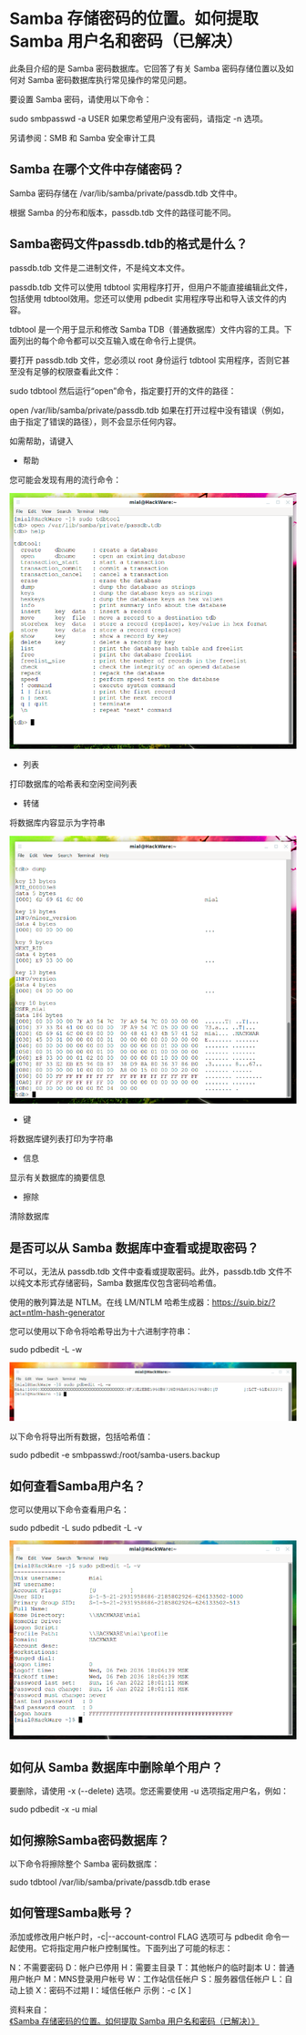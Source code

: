 # Samba 存储密码的位置。如何提取 Samba 用户名和密码（已解决）

此条目介绍的是 Samba 密码数据库。它回答了有关 Samba 密码存储位置以及如何对 Samba 密码数据库执行常见操作的常见问题。

要设置 Samba 密码，请使用以下命令：

sudo smbpasswd -a USER
如果您希望用户没有密码，请指定 -n 选项。

另请参阅：SMB 和 Samba 安全审计工具

## Samba 在哪个文件中存储密码？

Samba 密码存储在 /var/lib/samba/private/passdb.tdb 文件中。

根据 Samba 的分布和版本，passdb.tdb 文件的路径可能不同。

## Samba密码文件passdb.tdb的格式是什么？

passdb.tdb 文件是二进制文件，不是纯文本文件。

passdb.tdb 文件可以使用 tdbtool 实用程序打开，但用户不能直接编辑此文件，包括使用 tdbtool效用。您还可以使用 pdbedit 实用程序导出和导入该文件的内容。

tdbtool 是一个用于显示和修改 Samba TDB（普通数据库）文件内容的工具。下面列出的每个命令都可以交互输入或在命令行上提供。

要打开 passdb.tdb 文件，您必须以 root 身份运行 tdbtool 实用程序，否则它甚至没有足够的权限查看此文件：

sudo tdbtool
然后运行“open”命令，指定要打开的文件的路径：

open /var/lib/samba/private/passdb.tdb
如果在打开过程中没有错误（例如，由于指定了错误的路径），则不会显示任何内容。

如需帮助，请键入

- 帮助

您可能会发现有用的流行命令：

![tdbtool.png](assets/tdbtool.png)

- 列表

打印数据库的哈希表和空闲空间列表

- 转储

将数据库内容显示为字符串

![tdbtool-dump.png](assets/tdbtool-dump.png)

- 键

将数据库键列表打印为字符串

- 信息

显示有关数据库的摘要信息

- 擦除

清除数据库

## 是否可以从 Samba 数据库中查看或提取密码？

不可以，无法从 passdb.tdb 文件中查看或提取密码。此外，passdb.tdb 文件不以纯文本形式存储密码，Samba 数据库仅包含密码哈希值。

使用的散列算法是 NTLM。在线 LM/NTLM 哈希生成器：https://suip.biz/?act=ntlm-hash-generator

您可以使用以下命令将哈希导出为十六进制字符串：

sudo pdbedit -L -w

![pdbedit-list.png](assets/pdbedit-list.png)

以下命令将导出所有数据，包括哈希值：

sudo pdbedit -e smbpasswd:/root/samba-users.backup

## 如何查看Samba用户名？

您可以使用以下命令查看用户名：

sudo pdbedit -L
sudo pdbedit -L -v

![pdbedit.png](assets/pdbedit.png)

## 如何从 Samba 数据库中删除单个用户？

要删除，请使用 -x (--delete) 选项。您还需要使用 -u 选项指定用户名，例如：

sudo pdbedit -x -u mial

## 如何擦除Samba密码数据库？

以下命令将擦除整个 Samba 密码数据库：

sudo tdbtool /var/lib/samba/private/passdb.tdb erase

## 如何管理Samba账号？

添加或修改用户帐户时，-c|--account-control FLAG 选项可与 pdbedit 命令一起使用。它将指定用户帐户控制属性。下面列出了可能的标志：

N：不需要密码
D：帐户已停用
H：需要主目录
T：其他帐户的临时副本
U：普通用户帐户
M：MNS登录用户帐号
W：工作站信任帐户
S：服务器信任帐户
L：自动上锁
X：密码不过期
I：域信任帐户
示例：-c [X ]


资料来自：[《Samba 存储密码的位置。如何提取 Samba 用户名和密码（已解决）》](https://cn.linux-console.net/?p=8781#gsc.tab=0)


